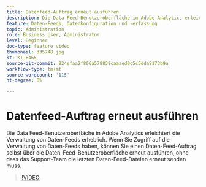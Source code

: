```yaml
---
title: Datenfeed-Auftrag erneut ausführen
description: Die Data Feed-Benutzeroberfläche in Adobe Analytics erleichtert die Verwaltung von Daten-Feeds erheblich. Wenn Sie Zugriff auf die Verwaltung von Daten-Feeds haben, können Sie einen Daten-Feed-Auftrag selbst über die Daten-Feed-Benutzeroberfläche erneut ausführen, ohne dass das Support-Team die letzten Daten-Feed-Dateien erneut senden muss.
feature: Daten-Feeds, Datenkonfiguration und -erfassung
topic: Administration
role: Business User, Administrator
level: Beginner
doc-type: feature video
thumbnail: 335748.jpg
kt: KT-8465
source-git-commit: 824efaa2f806a578839caaaed0c5c5dda8173b9a
workflow-type: tm+mt
source-wordcount: '115'
ht-degree: 0%

---
```



# Datenfeed-Auftrag erneut ausführen

Die Data Feed-Benutzeroberfläche in Adobe Analytics erleichtert die Verwaltung von Daten-Feeds erheblich. Wenn Sie Zugriff auf die Verwaltung von Daten-Feeds haben, können Sie einen Daten-Feed-Auftrag selbst über die Daten-Feed-Benutzeroberfläche erneut ausführen, ohne dass das Support-Team die letzten Daten-Feed-Dateien erneut senden muss.


>[!VIDEO](https://video.tv.adobe.com/v/335748/?quality=12&learn=on)
